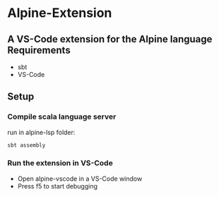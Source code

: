 Alpine-Extension
============

A VS-Code extension for the Alpine language
Requirements
------------

* sbt
* VS-Code

Setup
-----

### Compile scala language server
run in alpine-lsp folder:
```scala
sbt assembly
```

### Run the extension in VS-Code
- Open alpine-vscode in a VS-Code window
- Press f5 to start debugging
